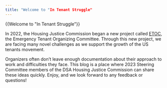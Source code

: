 ```yaml
---
title: "Welcome to "In Tenant Struggle"
---
```


{{Welcome to "In Tenant Struggle"}}

In 2022, the Housing Justice Commission began a new project called [ETOC](obsidian://open?vault=intenantstruggle&file=What%20is%20ETOC%3F), the Emergency Tenant Organizing Committee. Through this new project, we are facing many novel challenges as we support the growth of the US tenants movement.

Organizers often don’t leave enough documentation about their approach to work and difficulties they face. This blog is a place where 2023 Steering Committee members of the DSA Housing Justice Commission can share these ideas quickly. Enjoy, and we look forward to any feedback or questions!